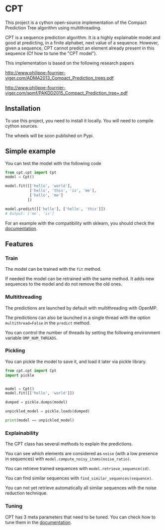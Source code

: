 # CPT

This project is a cython open-source implementation of the Compact Prediction Tree algorithm using multithreading.

CPT is a sequence prediction algorithm. It is a highly explainable model and good at predicting, in a finite alphabet, next value of a sequence. However, given a sequence, CPT cannot predict an element already present in this sequence (Cf how to tune the "CPT model").

This implementation is based on the following research papers

http://www.philippe-fournier-viger.com/ADMA2013_Compact_Prediction_trees.pdf

http://www.philippe-fournier-viger.com/spmf/PAKDD2015_Compact_Prediction_tree+.pdf

## Installation

To use this project, you need to install it locally. You will need to compile cython sources.

The wheels will be soon published on Pypi.

## Simple example

You can test the model with the following code

```python
from cpt.cpt import Cpt
model = Cpt()

model.fit([['hello', 'world'],
           ['hello', 'this', 'is', 'me'],
           ['hello', 'me']
          ])

model.predict([['hello'], ['hello', 'this']])
# Output: ['me', 'is']
```
For an example with the compatibility with sklearn, you should check the [documentation][1].

## Features
### Train

The model can be trained with the `fit` method.

If needed the model can be retrained with the same method. It adds new sequences to the model and do not remove the old ones.

### Multithreading

The predictions are launched by default with multithreading with OpenMP.

The predictions can also be launched in a single thread with the option `multithread=False` in the `predict` method.

You can control the number of threads by setting the following environment variable `OMP_NUM_THREADS`.

### Pickling

You can pickle the model to save it, and load it later via pickle library.
```python
from cpt.cpt import Cpt
import pickle


model = Cpt()
model.fit([['hello', 'world']])

dumped = pickle.dumps(model)

unpickled_model = pickle.loads(dumped)

print(model == unpickled_model)
```

### Explainability

The CPT class has several methods to explain the predictions.

You can see which elements are considered as `noise` (with a low presence in sequences) with `model.compute_noisy_items(noise_ratio)`.

You can retrieve trained sequences with `model.retrieve_sequence(id)`.

You can find similar sequences with `find_similar_sequences(sequence)`.

You can not yet retrieve automatically all similar sequences with the noise reduction technique.

### Tuning

CPT has 3 meta parameters that need to be tuned. You can check how to tune them in the [documentation][1].

[1]: https://cpt.readthedocs.io/en/latest/

